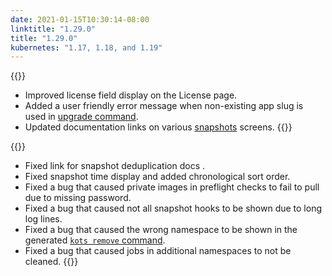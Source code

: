```yaml
---
date: 2021-01-15T10:30:14-08:00
linktitle: "1.29.0"
title: "1.29.0"
kubernetes: "1.17, 1.18, and 1.19"
---
```


{{<changes>}}
* Improved license field display on the License page.
* Added a user friendly error message when non-existing app slug is used in [upgrade command](/kots-cli/upstream/#usage).
* Updated documentation links on various [snapshots](/vendor/snapshots/overview/) screens.
{{</changes>}}

{{<fixes>}}
* Fixed link for snapshot deduplication docs .
* Fixed snapshot time display and added chronological sort order.
* Fixed a bug that caused private images in preflight checks to fail to pull due to missing password.
* Fixed a bug that caused not all snapshot hooks to be shown due to long log lines.
* Fixed a bug that caused the wrong namespace to be shown in the generated [`kots remove` command](/kots-cli/remove/).
* Fixed a bug that caused jobs in additional namespaces to not be cleaned.
{{</fixes>}}

